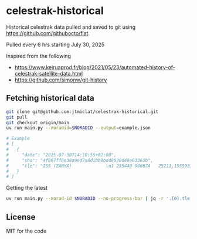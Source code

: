 # celestrak-historical

Historical celestrak data pulled and saved to git using https://github.com/githubocto/flat.

Pulled every 6 hrs starting July 30, 2025

Inspired from the following

- https://www.keiruaprod.fr/blog/2021/05/23/automated-history-of-celestrak-satellite-data.html
- https://github.com/simonw/git-history

## Fetching historical data

```bash
git clone git@github.com:jtmiclat/celestrak-historical.git
git pull
git checkout origin/main
uv run main.py --noradid=$NORADID --output=example.json

# Example
# [
#   {
#     "date": "2025-07-30T14:18:55+02:00",
#     "sha": "4f867ff8e38a9ed7a8d1bb8bdd8620d48e03363b",
#     "tle": "ISS (ZARYA)             \n1 25544U 98067A   25211.15559314  .00012687  00000+0  22820-3 0  9994\n2 25544  51.6363  94.0992 0002130 129.4737   6.6755 15.50214428521827"
#   }
# ]
```

Getting the latest

```bash
uv run main.py --norad-id $NORADID --no-progress-bar | jq -r '.[0].tle'
```

## License
MIT for the code
